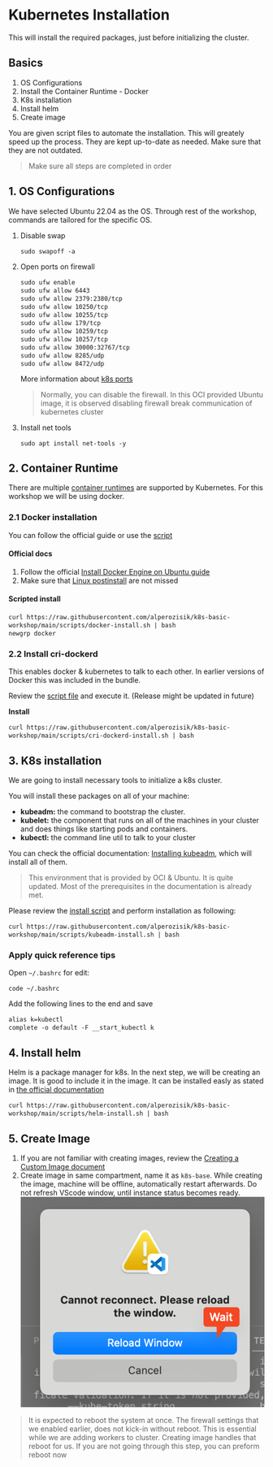 # Kubernetes Installation
This will install the required packages, just before initializing the cluster.

## Basics
1. OS Configurations
2. Install the Container Runtime - Docker
3. K8s installation
4. Install helm
5. Create image

You are given script files to automate the installation. This will greately speed up the process. They are kept up-to-date as needed. Make sure that they are not outdated.

> Make sure all steps are completed in order

## 1. OS Configurations
We have selected Ubuntu 22.04 as the OS. Through rest of the workshop, commands are tailored for the specific OS.

1. Disable swap
    ```shell
    sudo swapoff -a
    ```
2. Open ports on firewall  
    ```shell
    sudo ufw enable
    sudo ufw allow 6443
    sudo ufw allow 2379:2380/tcp
    sudo ufw allow 10250/tcp
    sudo ufw allow 10255/tcp
    sudo ufw allow 179/tcp
    sudo ufw allow 10259/tcp
    sudo ufw allow 10257/tcp
    sudo ufw allow 30000:32767/tcp
    sudo ufw allow 8285/udp
    sudo ufw allow 8472/udp
    ```
   More information about [k8s ports](https://kubernetes.io/docs/reference/networking/ports-and-protocols/)

   > Normally, you can disable the firewall. In this OCI provided Ubuntu image, it is observed disabling firewall break communication of kubernetes cluster

3. Install net tools
    ```shell
    sudo apt install net-tools -y
    ```

## 2. Container Runtime
There are multiple [container runtimes](https://kubernetes.io/docs/setup/production-environment/container-runtimes/) are supported by Kubernetes. For this workshop we will be using docker.

### 2.1 Docker installation

You can follow the official guide or use the [script](../scripts/docker-install.sh)

#### Official docs
1. Follow the official [Install Docker Engine on Ubuntu guide](https://docs.docker.com/engine/install/ubuntu/)
2. Make sure that [Linux postinstall](https://docs.docker.com/engine/install/linux-postinstall/) are not missed

#### Scripted install
```shell
curl https://raw.githubusercontent.com/alperozisik/k8s-basic-workshop/main/scripts/docker-install.sh | bash
newgrp docker
```

### 2.2 Install cri-dockerd
This enables docker & kubernetes to talk to each other. In earlier versions of Docker this was included in the bundle.

Review the [script file](../scripts/cri-dockerd-install.sh) and execute it. (Release might be updated in future)

**Install**
```shell
curl https://raw.githubusercontent.com/alperozisik/k8s-basic-workshop/main/scripts/cri-dockerd-install.sh | bash
```

## 3. K8s installation
We are going to install necessary tools to initialize a k8s cluster.

You will install these packages on all of your machine:
- **kubeadm:** the command to bootstrap the cluster.
- **kubelet:** the component that runs on all of the machines in your cluster and does things like starting pods and containers.
- **kubectl:** the command line util to talk to your cluster

You can check the official documentation: [Installing kubeadm](https://kubernetes.io/docs/setup/production-environment/tools/kubeadm/install-kubeadm/#installing-runtime), which will install all of them.

> This environment that is provided by OCI & Ubuntu. It is quite updated. Most of the prerequisites in the documentation is already met.

Please review the [install script](../scripts/kubeadm-install.sh) and perform installation as following:
```shell
curl https://raw.githubusercontent.com/alperozisik/k8s-basic-workshop/main/scripts/kubeadm-install.sh | bash
```

### Apply quick reference tips
Open `~/.bashrc` for edit:
```shell
code ~/.bashrc
```
Add the following lines to the end and save
```shell
alias k=kubectl
complete -o default -F __start_kubectl k
```

## 4. Install helm
Helm is a package manager for k8s. In the next step, we will be creating an image. It is good to include it in the image.
It can be installed easly as stated in [the official documentation](https://helm.sh/docs/intro/install/#from-apt-debianubuntu)
```shell
curl https://raw.githubusercontent.com/alperozisik/k8s-basic-workshop/main/scripts/helm-install.sh | bash
```

## 5. Create Image
1. If you are not familiar with creating images, review the [Creating a Custom Image document](https://docs.oracle.com/en-us/iaas/secure-desktops/create-custom-image.htm)
2. Create image in same compartment, name it as `k8s-base`. While creating the image, machine will be offline, automatically restart afterwards. Do not refresh VScode window, until instance status becomes ready. ![](./images/scr-12.png)

> It is expected to reboot the system at once. The firewall settings that we enabled earlier, does not kick-in without reboot. This is essential while we are adding workers to cluster. Creating image handles that reboot for us. If you are not going through this step, you can preform reboot now